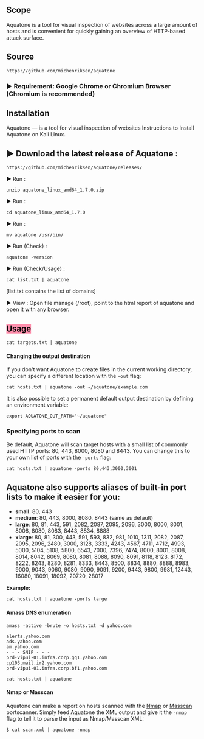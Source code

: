 ## Scope
Aquatone is a tool for visual inspection of websites across a large amount of hosts and is convenient for quickly gaining an overview of HTTP-based attack surface.

## Source
```
https://github.com/michenriksen/aquatone
```

### ▶ Requirement: Google Chrome or Chromium Browser (Chromium is recommended)  

## Installation
Aquatone — is a tool for visual inspection of websites
Instructions to Install Aquatone on Kali Linux.


## ▶ Download the latest release of Aquatone : 
```
https://github.com/michenriksen/aquatone/releases/
```

▶ Run : 
```
unzip aquatone_linux_amd64_1.7.0.zip
```

▶ Run : 
```
cd aquatone_linux_amd64_1.7.0
```

▶ Run : 
```
mv aquatone /usr/bin/  
```

▶ Run (Check) : 
```
aquatone -version
```  

▶ Run (Check/Usage) : 
```
cat list.txt | aquatone 
```
[list.txt contains the list of domains]  

▶ View : Open file manage (/root), point to the html report of aquatone and open it with any browser.

## <mark style="background: #FF5582A6;">Usage</mark>

```
cat targets.txt | aquatone
```

#### Changing the output destination

If you don't want Aquatone to create files in the current working directory, you can specify a different location with the `-out` flag:
```
cat hosts.txt | aquatone -out ~/aquatone/example.com
```

It is also possible to set a permanent default output destination by defining an environment variable:
```
export AQUATONE_OUT_PATH="~/aquatone"
```

### Specifying ports to scan

Be default, Aquatone will scan target hosts with a small list of commonly used HTTP ports: 80, 443, 8000, 8080 and 8443. You can change this to your own list of ports with the `-ports` flag:
```
cat hosts.txt | aquatone -ports 80,443,3000,3001
```

## Aquatone also supports aliases of built-in port lists to make it easier for you:

- **small**: 80, 443
- **medium**: 80, 443, 8000, 8080, 8443 (same as default)
- **large**: 80, 81, 443, 591, 2082, 2087, 2095, 2096, 3000, 8000, 8001, 8008, 8080, 8083, 8443, 8834, 8888
- **xlarge**: 80, 81, 300, 443, 591, 593, 832, 981, 1010, 1311, 2082, 2087, 2095, 2096, 2480, 3000, 3128, 3333, 4243, 4567, 4711, 4712, 4993, 5000, 5104, 5108, 5800, 6543, 7000, 7396, 7474, 8000, 8001, 8008, 8014, 8042, 8069, 8080, 8081, 8088, 8090, 8091, 8118, 8123, 8172, 8222, 8243, 8280, 8281, 8333, 8443, 8500, 8834, 8880, 8888, 8983, 9000, 9043, 9060, 9080, 9090, 9091, 9200, 9443, 9800, 9981, 12443, 16080, 18091, 18092, 20720, 28017

**Example:**
```
cat hosts.txt | aquatone -ports large
```


#### Amass DNS enumeration
```
amass -active -brute -o hosts.txt -d yahoo.com
```
	alerts.yahoo.com
	ads.yahoo.com
	am.yahoo.com
	- - - SNIP - - -
	prd-vipui-01.infra.corp.gq1.yahoo.com
	cp103.mail.ir2.yahoo.com
	prd-vipui-01.infra.corp.bf1.yahoo.com

```
cat hosts.txt | aquatone
```

#### Nmap or Masscan

Aquatone can make a report on hosts scanned with the [Nmap](https://nmap.org/) or [Masscan](https://github.com/robertdavidgraham/masscan) portscanner. Simply feed Aquatone the XML output and give it the `-nmap` flag to tell it to parse the input as Nmap/Masscan XML:
```
$ cat scan.xml | aquatone -nmap
```

